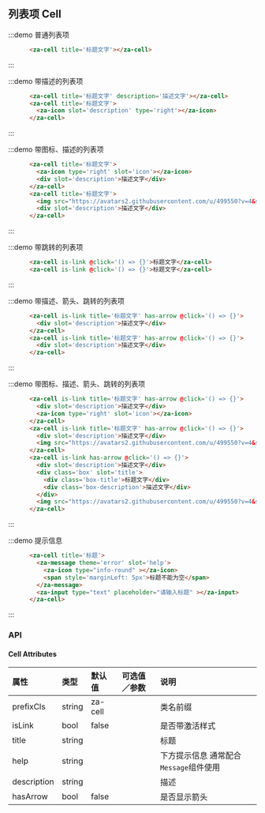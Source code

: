 ## 列表项 Cell

:::demo 普通列表项
```html
      <za-cell title='标题文字'></za-cell>
```
:::

:::demo 带描述的列表项
```html
      <za-cell title='标题文字' description='描述文字'></za-cell>
      <za-cell title='标题文字'>
        <za-icon slot='description' type='right'></za-icon>
      </za-cell>
```
:::

:::demo 带图标、描述的列表项
```html
      <za-cell title='标题文字'>
        <za-icon type='right' slot='icon'></za-icon>
        <div slot='description'>描述文字</div>
      </za-cell>
      <za-cell title='标题文字'>
        <img src="https://avatars2.githubusercontent.com/u/499550?v=4&s=72" alt="" slot='icon'>
        <div slot='description'>描述文字</div>
      </za-cell>
```
:::

:::demo 带跳转的列表项
```html
      <za-cell is-link @click='() => {}'>标题文字</za-cell>
      <za-cell is-link @click='() => {}'>标题文字</za-cell>
```
:::

:::demo 带描述、箭头、跳转的列表项
```html
      <za-cell is-link title='标题文字' has-arrow @click='() => {}'>
        <div slot='description'>描述文字</div>
      </za-cell>
      <za-cell is-link title='标题文字' has-arrow @click='() => {}'>
        <div slot='description'>描述文字</div>
      </za-cell>
```
:::

:::demo 带图标、描述、箭头、跳转的列表项
```html
      <za-cell is-link title='标题文字' has-arrow @click='() => {}'>
        <div slot='description'>描述文字</div>
        <za-icon type='right' slot='icon'></za-icon>
      </za-cell>
      <za-cell is-link title='标题文字' has-arrow @click='() => {}'>
        <div slot='description'>描述文字</div>
        <img src="https://avatars2.githubusercontent.com/u/499550?v=4&s=72" alt="" slot='icon'>
      </za-cell>
      <za-cell is-link has-arrow @click='() => {}'>
        <div slot='description'>描述文字</div>
        <div class='box' slot='title'>
          <div class='box-title'>标题文字</div>
          <div class='box-description'>描述文字</div>
        </div>
        <img src="https://avatars2.githubusercontent.com/u/499550?v=4&s=72" alt="" slot='icon'>
      </za-cell>
```
:::

:::demo 提示信息
```html
      <za-cell title='标题'>
        <za-message theme='error' slot='help'>
          <za-icon type="info-round" ></za-icon>
          <span style='marginLeft: 5px'>标题不能为空</span>
        </za-message>
        <za-input type="text" placeholder="请输入标题" ></za-input>
      </za-cell>
```
:::

### API

#### Cell Attributes

| 属性 | 类型 | 默认值 | 可选值／参数 | 说明 |
| :--- | :--- | :--- | :--- | :--- |
| prefixCls | string | za-cell | | 类名前缀 |
| isLink | bool | false | | 是否带激活样式 |
| title | string | | | 标题 |
| help | string | | | 下方提示信息 通常配合`Message`组件使用|
| description | string | | | 描述 |
| hasArrow | bool | false | | 是否显示箭头 |